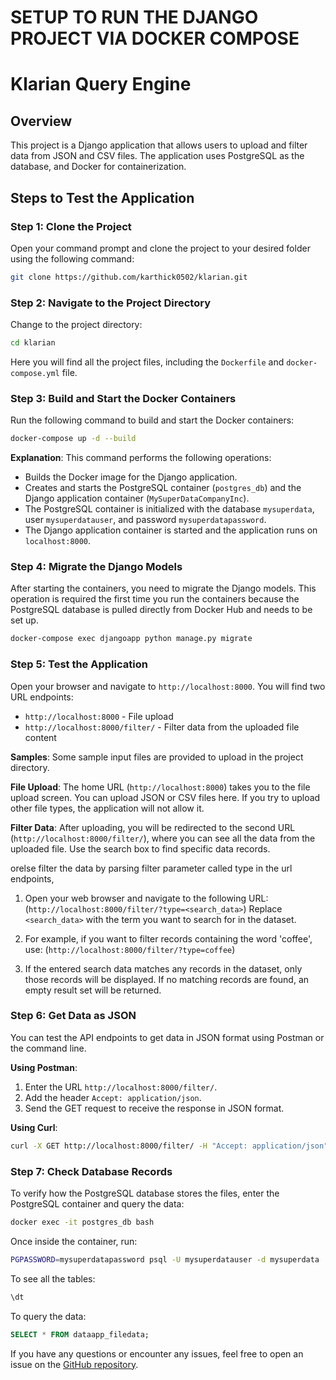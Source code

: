 # SETUP TO RUN THE DJANGO PROJECT VIA DOCKER COMPOSE

# Klarian Query Engine

## Overview

This project is a Django application that allows users to upload and filter data from JSON and CSV files. The application uses PostgreSQL as the database, and Docker for containerization.

## Steps to Test the Application

### Step 1: Clone the Project

Open your command prompt and clone the project to your desired folder using the following command:
```sh
git clone https://github.com/karthick0502/klarian.git
```

### Step 2: Navigate to the Project Directory

Change to the project directory:
```sh
cd klarian
```
Here you will find all the project files, including the `Dockerfile` and `docker-compose.yml` file.

### Step 3: Build and Start the Docker Containers

Run the following command to build and start the Docker containers:
```sh
docker-compose up -d --build
```

**Explanation**: This command performs the following operations:
- Builds the Docker image for the Django application.
- Creates and starts the PostgreSQL container (`postgres_db`) and the Django application container (`MySuperDataCompanyInc`).
- The PostgreSQL container is initialized with the database `mysuperdata`, user `mysuperdatauser`, and password `mysuperdatapassword`.
- The Django application container is started and the application runs on `localhost:8000`.

### Step 4: Migrate the Django Models

After starting the containers, you need to migrate the Django models. This operation is required the first time you run the containers because the PostgreSQL database is pulled directly from Docker Hub and needs to be set up.
```sh
docker-compose exec djangoapp python manage.py migrate
```

### Step 5: Test the Application

Open your browser and navigate to `http://localhost:8000`. You will find two URL endpoints:
- `http://localhost:8000` - File upload
- `http://localhost:8000/filter/` - Filter data from the uploaded file content

**Samples**: Some sample input files are provided to upload in the project directory.

**File Upload**: The home URL (`http://localhost:8000`) takes you to the file upload screen. You can upload JSON or CSV files here. If you try to upload other file types, the application will not allow it.

**Filter Data**: After uploading, you will be redirected to the second URL (`http://localhost:8000/filter/`), where you can see all the data from the uploaded file. Use the search box to find specific data records. 

orelse filter the data by parsing filter parameter called type in the url endpoints,

1. Open your web browser and navigate to the following URL: (`http://localhost:8000/filter/?type=<search_data>`) Replace `<search_data>` with the term you want to search for in the dataset.

2. For example, if you want to filter records containing the word 'coffee', use: (`http://localhost:8000/filter/?type=coffee`)

3. If the entered search data matches any records in the dataset, only those records will be displayed. If no matching records are found, an empty result set will be returned.

### Step 6: Get Data as JSON

You can test the API endpoints to get data in JSON format using Postman or the command line.

**Using Postman**:
1. Enter the URL `http://localhost:8000/filter/`.
2. Add the header `Accept: application/json`.
3. Send the GET request to receive the response in JSON format.

**Using Curl**:
```sh
curl -X GET http://localhost:8000/filter/ -H "Accept: application/json"
```

### Step 7: Check Database Records

To verify how the PostgreSQL database stores the files, enter the PostgreSQL container and query the data:
```sh
docker exec -it postgres_db bash
```
Once inside the container, run:
```sh
PGPASSWORD=mysuperdatapassword psql -U mysuperdatauser -d mysuperdata
```
To see all the tables:
```sql
\dt
```
To query the data:
```sql
SELECT * FROM dataapp_filedata;
```
If you have any questions or encounter any issues, feel free to open an issue on the [GitHub repository](https://github.com/karthick0502/klarian/issues).
